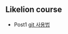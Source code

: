 ## Likelion course
* Post1
[git 사용법](https://github.com/hmm6235/hmm6235.github.io/blob/master/first.md)
